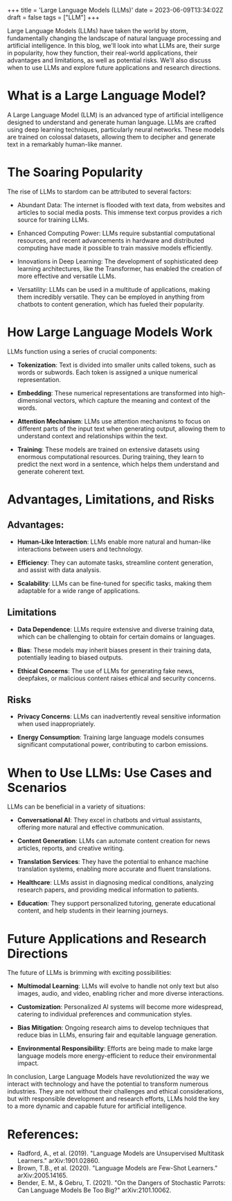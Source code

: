 +++
title = 'Large Language Models (LLMs)'
date = 2023-06-09T13:34:02Z
draft = false
tags = ["LLM"]
+++

Large Language Models (LLMs) have taken the world by storm, fundamentally changing the landscape of natural language processing and artificial intelligence. In this blog, we'll look into what LLMs are, their surge in popularity, how they function, their real-world applications, their advantages and limitations, as well as potential risks. We'll also discuss when to use LLMs and explore future applications and research directions.

# What is a Large Language Model?

A Large Language Model (LLM) is an advanced type of artificial intelligence designed to understand and generate human language. LLMs are crafted using deep learning techniques, particularly neural networks. These models are trained on colossal datasets, allowing them to decipher and generate text in a remarkably human-like manner.

# The Soaring Popularity

The rise of LLMs to stardom can be attributed to several factors:

- Abundant Data: The internet is flooded with text data, from websites and articles to social media posts. This immense text corpus provides a rich source for training LLMs.

- Enhanced Computing Power: LLMs require substantial computational resources, and recent advancements in hardware and distributed computing have made it possible to train massive models efficiently.

- Innovations in Deep Learning: The development of sophisticated deep learning architectures, like the Transformer, has enabled the creation of more effective and versatile LLMs.

- Versatility: LLMs can be used in a multitude of applications, making them incredibly versatile. They can be employed in anything from chatbots to content generation, which has fueled their popularity.

# How Large Language Models Work

LLMs function using a series of crucial components:

- **Tokenization**: Text is divided into smaller units called tokens, such as words or subwords. Each token is assigned a unique numerical representation.

- **Embedding**: These numerical representations are transformed into high-dimensional vectors, which capture the meaning and context of the words.

- **Attention Mechanism**: LLMs use attention mechanisms to focus on different parts of the input text when generating output, allowing them to understand context and relationships within the text.

- **Training**: These models are trained on extensive datasets using enormous computational resources. During training, they learn to predict the next word in a sentence, which helps them understand and generate coherent text.

# Advantages, Limitations, and Risks

## Advantages:

- **Human-Like Interaction**: LLMs enable more natural and human-like interactions between users and technology.

- **Efficiency**: They can automate tasks, streamline content generation, and assist with data analysis.

- **Scalability**: LLMs can be fine-tuned for specific tasks, making them adaptable for a wide range of applications.

## Limitations

- **Data Dependence**: LLMs require extensive and diverse training data, which can be challenging to obtain for certain domains or languages.

- **Bias**: These models may inherit biases present in their training data, potentially leading to biased outputs.

- **Ethical Concerns**: The use of LLMs for generating fake news, deepfakes, or malicious content raises ethical and security concerns.

## Risks

- **Privacy Concerns**: LLMs can inadvertently reveal sensitive information when used inappropriately.

- **Energy Consumption**: Training large language models consumes significant computational power, contributing to carbon emissions.

# When to Use LLMs: Use Cases and Scenarios

LLMs can be beneficial in a variety of situations:

- **Conversational AI**: They excel in chatbots and virtual assistants, offering more natural and effective communication.

- **Content Generation**: LLMs can automate content creation for news articles, reports, and creative writing.

- **Translation Services**: They have the potential to enhance machine translation systems, enabling more accurate and fluent translations.

- **Healthcare**: LLMs assist in diagnosing medical conditions, analyzing research papers, and providing medical information to patients.

- **Education**: They support personalized tutoring, generate educational content, and help students in their learning journeys.

# Future Applications and Research Directions

The future of LLMs is brimming with exciting possibilities:

- **Multimodal Learning**: LLMs will evolve to handle not only text but also images, audio, and video, enabling richer and more diverse interactions.

- **Customization**: Personalized AI systems will become more widespread, catering to individual preferences and communication styles.

- **Bias Mitigation**: Ongoing research aims to develop techniques that reduce bias in LLMs, ensuring fair and equitable language generation.

- **Environmental Responsibility**: Efforts are being made to make large language models more energy-efficient to reduce their environmental impact.

In conclusion, Large Language Models have revolutionized the way we interact with technology and have the potential to transform numerous industries. They are not without their challenges and ethical considerations, but with responsible development and research efforts, LLMs hold the key to a more dynamic and capable future for artificial intelligence.

# References:

- Radford, A., et al. (2019). "Language Models are Unsupervised Multitask Learners." arXiv:1901.02860.
- Brown, T.B., et al. (2020). "Language Models are Few-Shot Learners." arXiv:2005.14165.
- Bender, E. M., & Gebru, T. (2021). "On the Dangers of Stochastic Parrots: Can Language Models Be Too Big?" arXiv:2101.10062.
